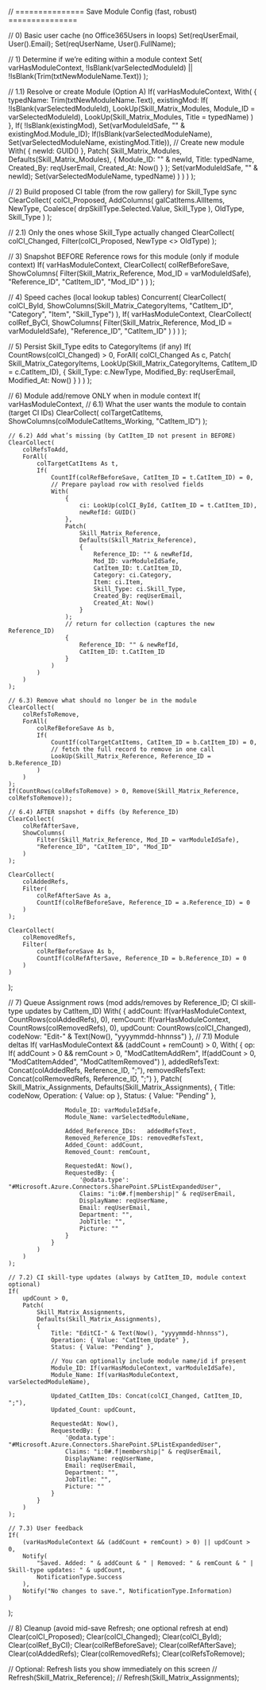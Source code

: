 // =============== Save Module Config (fast, robust) ===============

// 0) Basic user cache (no Office365Users in loops)
Set(reqUserEmail, User().Email);
Set(reqUserName,  User().FullName);

// 1) Determine if we’re editing within a module context
Set(
    varHasModuleContext,
    !IsBlank(varSelectedModuleId) || !IsBlank(Trim(txtNewModuleName.Text))
);

// 1.1) Resolve or create Module (Option A)
If(
    varHasModuleContext,
    With(
        {
            typedName: Trim(txtNewModuleName.Text),
            existingMod: If(
                !IsBlank(varSelectedModuleId),
                LookUp(Skill_Matrix_Modules, Module_ID = varSelectedModuleId),
                LookUp(Skill_Matrix_Modules, Title = typedName)
            )
        },
        If(
            !IsBlank(existingMod),
            Set(varModuleIdSafe, "" & existingMod.Module_ID);
            If(IsBlank(varSelectedModuleName), Set(varSelectedModuleName, existingMod.Title)),
            // Create new module
            With(
                { newId: GUID() },
                Patch(
                    Skill_Matrix_Modules,
                    Defaults(Skill_Matrix_Modules),
                    {
                        Module_ID: "" & newId,
                        Title: typedName,
                        Created_By: reqUserEmail,
                        Created_At: Now()
                    }
                );
                Set(varModuleIdSafe, "" & newId);
                Set(varSelectedModuleName, typedName)
            )
        )
    )
);

// 2) Build proposed CI table (from the row gallery) for Skill_Type sync
ClearCollect(
    colCI_Proposed,
    AddColumns(
        galCatItems.AllItems,
        NewType,
            Coalesce(
                drpSkillType.Selected.Value,
                Skill_Type
            ),
        OldType,
            Skill_Type
    )
);

// 2.1) Only the ones whose Skill_Type actually changed
ClearCollect(
    colCI_Changed,
    Filter(colCI_Proposed, NewType <> OldType)
);

// 3) Snapshot BEFORE Reference rows for this module (only if module context)
If(
    varHasModuleContext,
    ClearCollect(
        colRefBeforeSave,
        ShowColumns(
            Filter(Skill_Matrix_Reference, Mod_ID = varModuleIdSafe),
            "Reference_ID", "CatItem_ID", "Mod_ID"
        )
    )
);

// 4) Speed caches (local lookup tables)
Concurrent(
    ClearCollect(
        colCI_ById,
        ShowColumns(Skill_Matrix_CategoryItems, "CatItem_ID", "Category", "Item", "Skill_Type")
    ),
    If(
        varHasModuleContext,
        ClearCollect(
            colRef_ByCI,
            ShowColumns(
                Filter(Skill_Matrix_Reference, Mod_ID = varModuleIdSafe),
                "Reference_ID", "CatItem_ID"
            )
        )
    )
);

// 5) Persist Skill_Type edits to CategoryItems (if any)
If(
    CountRows(colCI_Changed) > 0,
    ForAll(
        colCI_Changed As c,
        Patch(
            Skill_Matrix_CategoryItems,
            LookUp(Skill_Matrix_CategoryItems, CatItem_ID = c.CatItem_ID),
            {
                Skill_Type: c.NewType,
                Modified_By: reqUserEmail,
                Modified_At: Now()
            }
        )
    )
);

// 6) Module add/remove ONLY when in module context
If(
    varHasModuleContext,
    // 6.1) What the user wants the module to contain (target CI IDs)
    ClearCollect(
        colTargetCatItems,
        ShowColumns(colModuleCatItems_Working, "CatItem_ID")
    );

    // 6.2) Add what’s missing (by CatItem_ID not present in BEFORE)
    ClearCollect(
        colRefsToAdd,
        ForAll(
            colTargetCatItems As t,
            If(
                CountIf(colRefBeforeSave, CatItem_ID = t.CatItem_ID) = 0,
                // Prepare payload row with resolved fields
                With(
                    {
                        ci: LookUp(colCI_ById, CatItem_ID = t.CatItem_ID),
                        newRefId: GUID()
                    },
                    Patch(
                        Skill_Matrix_Reference,
                        Defaults(Skill_Matrix_Reference),
                        {
                            Reference_ID: "" & newRefId,
                            Mod_ID: varModuleIdSafe,
                            CatItem_ID: t.CatItem_ID,
                            Category: ci.Category,
                            Item: ci.Item,
                            Skill_Type: ci.Skill_Type,
                            Created_By: reqUserEmail,
                            Created_At: Now()
                        }
                    );
                    // return for collection (captures the new Reference_ID)
                    {
                        Reference_ID: "" & newRefId,
                        CatItem_ID: t.CatItem_ID
                    }
                )
            )
        )
    );

    // 6.3) Remove what should no longer be in the module
    ClearCollect(
        colRefsToRemove,
        ForAll(
            colRefBeforeSave As b,
            If(
                CountIf(colTargetCatItems, CatItem_ID = b.CatItem_ID) = 0,
                // fetch the full record to remove in one call
                LookUp(Skill_Matrix_Reference, Reference_ID = b.Reference_ID)
            )
        )
    );
    If(CountRows(colRefsToRemove) > 0, Remove(Skill_Matrix_Reference, colRefsToRemove));

    // 6.4) AFTER snapshot + diffs (by Reference_ID)
    ClearCollect(
        colRefAfterSave,
        ShowColumns(
            Filter(Skill_Matrix_Reference, Mod_ID = varModuleIdSafe),
            "Reference_ID", "CatItem_ID", "Mod_ID"
        )
    );

    ClearCollect(
        colAddedRefs,
        Filter(
            colRefAfterSave As a,
            CountIf(colRefBeforeSave, Reference_ID = a.Reference_ID) = 0
        )
    );

    ClearCollect(
        colRemovedRefs,
        Filter(
            colRefBeforeSave As b,
            CountIf(colRefAfterSave, Reference_ID = b.Reference_ID) = 0
        )
    )
);

// 7) Queue Assignment rows (mod adds/removes by Reference_ID; CI skill-type updates by CatItem_ID)
With(
    {
        addCount: If(varHasModuleContext, CountRows(colAddedRefs), 0),
        remCount: If(varHasModuleContext, CountRows(colRemovedRefs), 0),
        updCount: CountRows(colCI_Changed),
        codeNow:  "Edit-" & Text(Now(), "yyyymmdd-hhnnss")
    },
    // 7.1) Module deltas
    If(
        varHasModuleContext && (addCount + remCount) > 0,
        With(
            {
                op:
                    If(
                        addCount > 0 && remCount > 0, "ModCatItemAddRem",
                        If(addCount > 0, "ModCatItemAdded", "ModCatItemRemoved")
                    ),
                addedRefsText:   Concat(colAddedRefs, Reference_ID, ";"),
                removedRefsText: Concat(colRemovedRefs, Reference_ID, ";")
            },
            Patch(
                Skill_Matrix_Assignments,
                Defaults(Skill_Matrix_Assignments),
                {
                    Title: codeNow,
                    Operation: { Value: op },
                    Status: { Value: "Pending" },

                    Module_ID: varModuleIdSafe,
                    Module_Name: varSelectedModuleName,

                    Added_Reference_IDs:   addedRefsText,
                    Removed_Reference_IDs: removedRefsText,
                    Added_Count: addCount,
                    Removed_Count: remCount,

                    RequestedAt: Now(),
                    RequestedBy: {
                        '@odata.type': "#Microsoft.Azure.Connectors.SharePoint.SPListExpandedUser",
                        Claims: "i:0#.f|membership|" & reqUserEmail,
                        DisplayName: reqUserName,
                        Email: reqUserEmail,
                        Department: "",
                        JobTitle: "",
                        Picture: ""
                    }
                }
            )
        )
    );

    // 7.2) CI skill-type updates (always by CatItem_ID, module context optional)
    If(
        updCount > 0,
        Patch(
            Skill_Matrix_Assignments,
            Defaults(Skill_Matrix_Assignments),
            {
                Title: "EditCI-" & Text(Now(), "yyyymmdd-hhnnss"),
                Operation: { Value: "CatItem_Update" },
                Status: { Value: "Pending" },

                // You can optionally include module name/id if present
                Module_ID: If(varHasModuleContext, varModuleIdSafe),
                Module_Name: If(varHasModuleContext, varSelectedModuleName),

                Updated_CatItem_IDs: Concat(colCI_Changed, CatItem_ID, ";"),
                Updated_Count: updCount,

                RequestedAt: Now(),
                RequestedBy: {
                    '@odata.type': "#Microsoft.Azure.Connectors.SharePoint.SPListExpandedUser",
                    Claims: "i:0#.f|membership|" & reqUserEmail,
                    DisplayName: reqUserName,
                    Email: reqUserEmail,
                    Department: "",
                    JobTitle: "",
                    Picture: ""
                }
            }
        )
    );

    // 7.3) User feedback
    If(
        (varHasModuleContext && (addCount + remCount) > 0) || updCount > 0,
        Notify(
            "Saved. Added: " & addCount & " | Removed: " & remCount & " | Skill-type updates: " & updCount,
            NotificationType.Success
        ),
        Notify("No changes to save.", NotificationType.Information)
    )
);

// 8) Cleanup (avoid mid-save Refresh; one optional refresh at end)
Clear(colCI_Proposed);
Clear(colCI_Changed);
Clear(colCI_ById);
Clear(colRef_ByCI);
Clear(colRefBeforeSave);
Clear(colRefAfterSave);
Clear(colAddedRefs);
Clear(colRemovedRefs);
Clear(colRefsToRemove);

// Optional: Refresh lists you show immediately on this screen
// Refresh(Skill_Matrix_Reference);
// Refresh(Skill_Matrix_Assignments);
